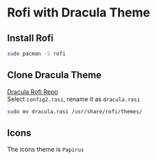 # Rofi with Dracula Theme
## Install Rofi
```bash
sudo pacman -S rofi
```
## Clone Dracula Theme
[Dracula Rofi Repo](https://github.com/dracula/rofi)<br/>
Select `config2.rasi`, rename it as `dracula.rasi`
```bash
sudo mv dracula.rasi /usr/share/rofi/themes/
```
## Icons
The icons theme is `Papirus`
